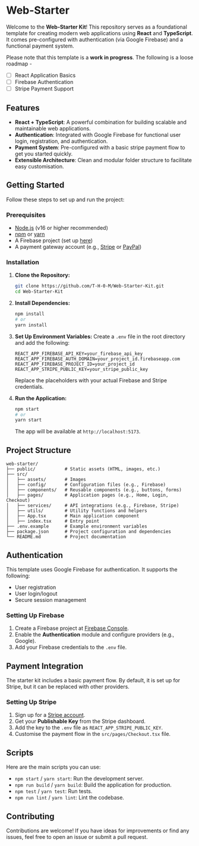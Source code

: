 # Web-Starter

Welcome to the **Web-Starter Kit**! This repository serves as a foundational
template for creating modern web applications using **React** and
**TypeScript**. It comes pre-configured with authentication (via Google
Firebase) and a functional payment system.

Please note that this template is a **work in progress**. The following is a
loose roadmap -

- [ ] React Application Basics
- [ ] Firebase Authentication
- [ ] Stripe Payment Support

## Features

- **React + TypeScript**: A powerful combination for building scalable and
  maintainable web applications.
- **Authentication**: Integrated with Google Firebase for functional user login,
  registration, and authentication.
- **Payment System**: Pre-configured with a basic stripe payment flow to get you
  started quickly.
- **Extensible Architecture**: Clean and modular folder structure to facilitate
  easy customisation.

## Getting Started

Follow these steps to set up and run the project:

### Prerequisites

- [Node.js](https://nodejs.org/) (v16 or higher recommended)
- [npm](https://www.npmjs.com/) or [yarn](https://yarnpkg.com/)
- A Firebase project (set up [here](https://firebase.google.com/))
- A payment gateway account (e.g., [Stripe](https://stripe.com/) or
  [PayPal](https://www.paypal.com/))

### Installation

1. **Clone the Repository:**

   ```bash
   git clone https://github.com/T-H-0-M/Web-Starter-Kit.git
   cd Web-Starter-Kit
   ```

2. **Install Dependencies:**

   ```bash
   npm install
   # or
   yarn install
   ```

3. **Set Up Environment Variables:** Create a `.env` file in the root directory
   and add the following:

   ```env
   REACT_APP_FIREBASE_API_KEY=your_firebase_api_key
   REACT_APP_FIREBASE_AUTH_DOMAIN=your_project_id.firebaseapp.com
   REACT_APP_FIREBASE_PROJECT_ID=your_project_id
   REACT_APP_STRIPE_PUBLIC_KEY=your_stripe_public_key
   ```

   Replace the placeholders with your actual Firebase and Stripe credentials.

4. **Run the Application:**
   ```bash
   npm start
   # or
   yarn start
   ```
   The app will be available at `http://localhost:5173`.

## Project Structure

```plaintext
web-starter/
├── public/           # Static assets (HTML, images, etc.)
├── src/
│   ├── assets/       # Images
│   ├── config/       # Configuration files (e.g., Firebase)
│   ├── components/   # Reusable components (e.g., buttons, forms)
│   ├── pages/        # Application pages (e.g., Home, Login, Checkout)
│   ├── services/     # API integrations (e.g., Firebase, Stripe)
│   ├── utils/        # Utility functions and helpers
│   ├── App.tsx       # Main application component
│   ├── index.tsx     # Entry point
├── .env.example      # Example environment variables
├── package.json      # Project configuration and dependencies
└── README.md         # Project documentation
```

## Authentication

This template uses Google Firebase for authentication. It supports the
following:

- User registration
- User login/logout
- Secure session management

### Setting Up Firebase

1. Create a Firebase project at
   [Firebase Console](https://console.firebase.google.com/).
2. Enable the **Authentication** module and configure providers (e.g., Google).
3. Add your Firebase credentials to the `.env` file.

## Payment Integration

The starter kit includes a basic payment flow. By default, it is set up for
Stripe, but it can be replaced with other providers.

### Setting Up Stripe

1. Sign up for a [Stripe account](https://stripe.com/).
2. Get your **Publishable Key** from the Stripe dashboard.
3. Add the key to the `.env` file as `REACT_APP_STRIPE_PUBLIC_KEY`.
4. Customise the payment flow in the `src/pages/Checkout.tsx` file.

## Scripts

Here are the main scripts you can use:

- `npm start` / `yarn start`: Run the development server.
- `npm run build` / `yarn build`: Build the application for production.
- `npm test` / `yarn test`: Run tests.
- `npm run lint` / `yarn lint`: Lint the codebase.

## Contributing

Contributions are welcome! If you have ideas for improvements or find any
issues, feel free to open an issue or submit a pull request.
